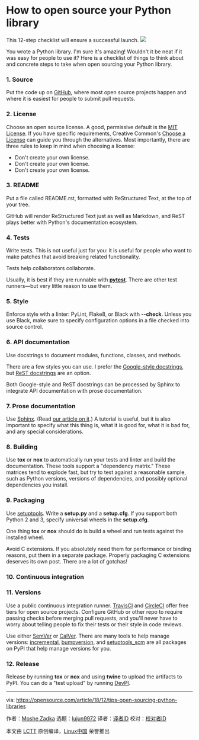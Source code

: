 [#]: collector: (lujun9972)
[#]: translator: (geekpi)
[#]: reviewer: ( )
[#]: publisher: ( )
[#]: url: ( )
[#]: subject: (How to open source your Python library)
[#]: via: (https://opensource.com/article/18/12/tips-open-sourcing-python-libraries)
[#]: author: (Moshe Zadka https://opensource.com/users/moshez)

How to open source your Python library
======
This 12-step checklist will ensure a successful launch.
![](https://opensource.com/sites/default/files/styles/image-full-size/public/lead-images/button_push_open_keyboard_file_organize.png?itok=KlAsk1gx)

You wrote a Python library. I'm sure it's amazing! Wouldn't it be neat if it was easy for people to use it? Here is a checklist of things to think about and concrete steps to take when open sourcing your Python library.

### 1\. Source

Put the code up on [GitHub][1], where most open source projects happen and where it is easiest for people to submit pull requests.

### 2\. License

Choose an open source license. A good, permissive default is the [MIT License][2]. If you have specific requirements, Creative Common's [Choose a License][3] can guide you through the alternatives. Most importantly, there are three rules to keep in mind when choosing a license:

  * Don't create your own license.
  * Don't create your own license.
  * Don't create your own license.



### 3\. README

Put a file called README.rst, formatted with ReStructured Text, at the top of your tree.

GitHub will render ReStructured Text just as well as Markdown, and ReST plays better with Python's documentation ecosystem.

### 4\. Tests

Write tests. This is not useful just for you: it is useful for people who want to make patches that avoid breaking related functionality.

Tests help collaborators collaborate.

Usually, it is best if they are runnable with [**pytest**][4]. There are other test runners—but very little reason to use them.

### 5\. Style

Enforce style with a linter: PyLint, Flake8, or Black with **\--check**. Unless you use Black, make sure to specify configuration options in a file checked into source control.

### 6\. API documentation

Use docstrings to document modules, functions, classes, and methods.

There are a few styles you can use. I prefer the [Google-style docstrings][5], but [ReST docstrings][6] are an option.

Both Google-style and ReST docstrings can be processed by Sphinx to integrate API documentation with prose documentation.

### 7\. Prose documentation

Use [Sphinx][7]. (Read [our article on it][8].) A tutorial is useful, but it is also important to specify what this thing is, what it is good for, what it is bad for, and any special considerations.

### 8\. Building

Use **tox** or **nox** to automatically run your tests and linter and build the documentation. These tools support a "dependency matrix." These matrices tend to explode fast, but try to test against a reasonable sample, such as Python versions, versions of dependencies, and possibly optional dependencies you install.

### 9\. Packaging

Use [setuptools][9]. Write a **setup.py** and a **setup.cfg**. If you support both Python 2 and 3, specify universal wheels in the **setup.cfg**.

One thing **tox** or **nox** should do is build a wheel and run tests against the installed wheel.

Avoid C extensions. If you absolutely need them for performance or binding reasons, put them in a separate package. Properly packaging C extensions deserves its own post. There are a lot of gotchas!

### 10\. Continuous integration

### 11\. Versions

Use a public continuous integration runner. [TravisCI][10] and [CircleCI][11] offer free tiers for open source projects. Configure GitHub or other repo to require passing checks before merging pull requests, and you'll never have to worry about telling people to fix their tests or their style in code reviews.

Use either [SemVer][12] or [CalVer][13]. There are many tools to help manage versions: [incremental][14], [bumpversion][15], and [setuptools_scm][16] are all packages on PyPI that help manage versions for you.

### 12\. Release

Release by running **tox** or **nox** and using **twine** to upload the artifacts to PyPI. You can do a "test upload" by running [DevPI][17].

--------------------------------------------------------------------------------

via: https://opensource.com/article/18/12/tips-open-sourcing-python-libraries

作者：[Moshe Zadka][a]
选题：[lujun9972][b]
译者：[译者ID](https://github.com/译者ID)
校对：[校对者ID](https://github.com/校对者ID)

本文由 [LCTT](https://github.com/LCTT/TranslateProject) 原创编译，[Linux中国](https://linux.cn/) 荣誉推出

[a]: https://opensource.com/users/moshez
[b]: https://github.com/lujun9972
[1]: https://github.com/
[2]: https://en.wikipedia.org/wiki/MIT_License
[3]: https://choosealicense.com/
[4]: https://docs.pytest.org/en/latest/
[5]: https://github.com/google/styleguide/blob/gh-pages/pyguide.md
[6]: https://www.python.org/dev/peps/pep-0287/
[7]: http://www.sphinx-doc.org/en/master/
[8]: https://opensource.com/article/18/11/building-custom-workflows-sphinx
[9]: https://pypi.org/project/setuptools/
[10]: https://travis-ci.org/
[11]: https://circleci.com/
[12]: https://semver.org/
[13]: https://calver.org/
[14]: https://pypi.org/project/incremental/
[15]: https://pypi.org/project/bumpversion/
[16]: https://pypi.org/project/setuptools_scm/
[17]: https://opensource.com/article/18/7/setting-devpi
